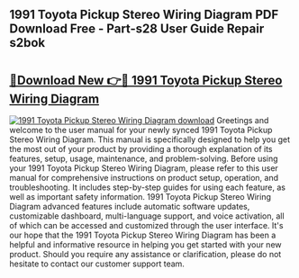 ## 1991 Toyota Pickup Stereo Wiring Diagram PDF Download Free - Part-s28 User Guide Repair s2bok

# <h2><a href="http://dfth3a.blite.top/?on=1991+Toyota+Pickup+Stereo+Wiring+Diagram">🔗Download New 👉🔴 1991 Toyota Pickup Stereo Wiring Diagram</a></h2>

[![1991 Toyota Pickup Stereo Wiring Diagram download](https://i.imgur.com/lujVjoI.png)](http://dfth3a.blite.top/?on=1991+Toyota+Pickup+Stereo+Wiring+Diagram)
Greetings and welcome to the user manual for your newly synced 1991 Toyota Pickup Stereo Wiring Diagram. This manual is specifically designed to help you get the most out of your product by providing a thorough explanation of its features, setup, usage, maintenance, and problem-solving. Before using your 1991 Toyota Pickup Stereo Wiring Diagram, please refer to this user manual for comprehensive instructions on product setup, operation, and troubleshooting. It includes step-by-step guides for using each feature, as well as important safety information. 1991 Toyota Pickup Stereo Wiring Diagram advanced features include automatic software updates, customizable dashboard, multi-language support, and voice activation, all of which can be accessed and customized through the user interface. It's our hope that the 1991 Toyota Pickup Stereo Wiring Diagram has been a helpful and informative resource in helping you get started with your new product. Should you require any assistance or clarification, please do not hesitate to contact our customer support team.
